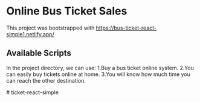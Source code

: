 # Online Bus Ticket Sales

This project was bootstrapped with https://bus-ticket-react-simple1.netlify.app/

## Available Scripts

In the project directory, we can use:
1.Buy a bus ticket online system.
2.You can easily buy tickets online at home.
3.You will know how much time you can reach the other destination.

#   t i c k e t - r e a c t - s i m p l e  
 